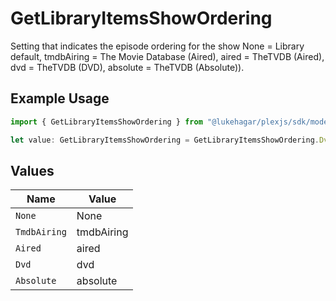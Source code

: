 # GetLibraryItemsShowOrdering

Setting that indicates the episode ordering for the show 
None = Library default, 
tmdbAiring = The Movie Database (Aired), 
aired = TheTVDB (Aired), 
dvd = TheTVDB (DVD), 
absolute = TheTVDB (Absolute)).


## Example Usage

```typescript
import { GetLibraryItemsShowOrdering } from "@lukehagar/plexjs/sdk/models/operations";

let value: GetLibraryItemsShowOrdering = GetLibraryItemsShowOrdering.Dvd;
```

## Values

| Name         | Value        |
| ------------ | ------------ |
| `None`       | None         |
| `TmdbAiring` | tmdbAiring   |
| `Aired`      | aired        |
| `Dvd`        | dvd          |
| `Absolute`   | absolute     |